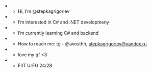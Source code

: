 + - Hi, I’m @stepkagrigoriev
+ - I’m interested in C# and .NET developmeny
+ - I’m currently learning C# and backend
+ - How to reach me: tg - @avosthh, stepkagrigoriev@yandex.ru
+ - love my gf <3
+ - FIIT UrFU 24/28
<!---
stepkagrigoriev/stepkagrigoriev is a ✨ special ✨ repository because its `README.md` (this file) appears on your GitHub profile.
You can click the Preview link to take a look at your changes.
--->
